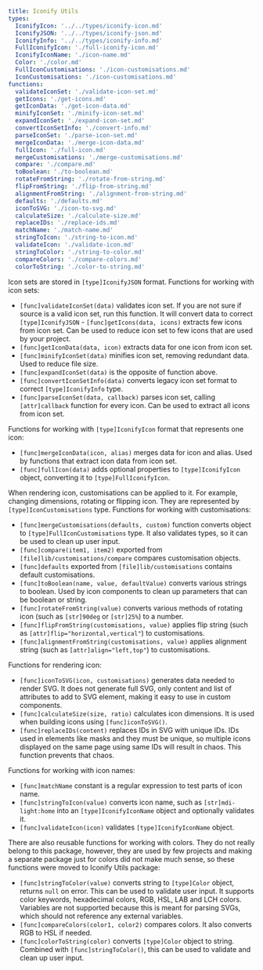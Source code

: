 ```yaml
title: Iconify Utils
types:
  IconifyIcon: '../../types/iconify-icon.md'
  IconifyJSON: '../../types/iconify-json.md'
  IconifyInfo: '../../types/iconify-info.md'
  FullIconifyIcon: './full-iconify-icon.md'
  IconifyIconName: './icon-name.md'
  Color: './color.md'
  FullIconCustomisations: './icon-customisations.md'
  IconCustomisations: './icon-customisations.md'
functions:
  validateIconSet: './validate-icon-set.md'
  getIcons: './get-icons.md'
  getIconData: './get-icon-data.md'
  minifyIconSet: './minify-icon-set.md'
  expandIconSet: './expand-icon-set.md'
  convertIconSetInfo: './convert-info.md'
  parseIconSet: './parse-icon-set.md'
  mergeIconData: './merge-icon-data.md'
  fullIcon: './full-icon.md'
  mergeCustomisations: './merge-customisations.md'
  compare: './compare.md'
  toBoolean: './to-boolean.md'
  rotateFromString: './rotate-from-string.md'
  flipFromString: './flip-from-string.md'
  alignmentFromString: './alignment-from-string.md'
  defaults: './defaults.md'
  iconToSVG: './icon-to-svg.md'
  calculateSize: './calculate-size.md'
  replaceIDs: './replace-ids.md'
  matchName: './match-name.md'
  stringToIcon: './string-to-icon.md'
  validateIcon: './validate-icon.md'
  stringToColor: './string-to-color.md'
  compareColors: './compare-colors.md'
  colorToString: './color-to-string.md'
```

Icon sets are stored in `[type]IconifyJSON` format. Functions for working with icon sets:

- `[func]validateIconSet(data)` validates icon set. If you are not sure if source is a valid icon set, run this function. It will convert data to correct `[type]IconifyJSON` - `[func]getIcons(data, icons)` extracts few icons from icon set. Can be used to reduce icon set to few icons that are used by your project.
- `[func]getIconData(data, icon)` extracts data for one icon from icon set.
- `[func]minifyIconSet(data)` minifies icon set, removing redundant data. Used to reduce file size.
- `[func]expandIconSet(data)` is the opposite of function above.
- `[func]convertIconSetInfo(data)` converts legacy icon set format to correct `[type]IconifyInfo` type.
- `[func]parseIconSet(data, callback)` parses icon set, calling `[attr]callback` function for every icon. Can be used to extract all icons from icon set.

Functions for working with `[type]IconifyIcon` format that represents one icon:

- `[func]mergeIconData(icon, alias)` merges data for icon and alias. Used by functions that extract icon data from icon set.
- `[func]fullIcon(data)` adds optional properties to `[type]IconifyIcon` object, converting it to `[type]FullIconifyIcon`.

When rendering icon, customisations can be applied to it. For example, changing dimensions, rotating or flipping icon. They are represented by `[type]IconCustomisations` type. Functions for working with customisations:

- `[func]mergeCustomisations(defaults, custom)` function converts object to `[type]FullIconCustomisations` type. It also validates types, so it can be used to clean up user input.
- `[func]compare(item1, item2)` exported from `[file]lib/customisations/compare` compares customisation objects.
- `[func]defaults` exported from `[file]lib/customisations` contains default customisations.
- `[func]toBoolean(name, value, defaultValue)` converts various strings to boolean. Used by icon components to clean up parameters that can be boolean or string.
- `[func]rotateFromString(value)` converts various methods of rotating icon (such as `[str]90deg` or `[str]25%`) to a number.
- `[func]flipFromString(customisations, value)` applies flip string (such as `[attr]flip="horizontal,vertical"`) to customisations.
- `[func]alignmentFromString(customisations, value)` applies alignment string (such as `[attr]align="left,top"`) to customisations.

Functions for rendering icon:

- `[func]iconToSVG(icon, customisations)` generates data needed to render SVG. It does not generate full SVG, only content and list of attributes to add to SVG element, making it easy to use in custom components.
- `[func]calculateSize(size, ratio)` calculates icon dimensions. It is used when building icons using `[func]iconToSVG()`.
- `[func]replaceIDs(content)` replaces IDs in SVG with unique IDs. IDs used in elements like masks and they must be unique, so multiple icons displayed on the same page using same IDs will result in chaos. This function prevents that chaos.

Functions for working with icon names:

- `[func]matchName` constant is a regular expression to test parts of icon name.
- `[func]stringToIcon(value)` converts icon name, such as `[str]mdi-light:home` into an `[type]IconifyIconName` object and optionally validates it.
- `[func]validateIcon(icon)` validates `[type]IconifyIconName` object.

There are also reusable functions for working with colors. They do not really belong to this package, however, they are used by few projects and making a separate package just for colors did not make much sense, so these functions were moved to Iconify Utils package:

- `[func]stringToColor(value)` converts string to `[type]Color` object, returns `null` on error. This can be used to validate user input. It supports color keywords, hexadecimal colors, RGB, HSL, LAB and LCH colors. Variables are not supported because this is meant for parsing SVGs, which should not reference any external variables.
- `[func]compareColors(color1, color2)` compares colors. It also converts RGB to HSL if needed.
- `[func]colorToString(color)` converts `[type]Color` object to string. Combined with `[func]stringToColor()`, this can be used to validate and clean up user input.
